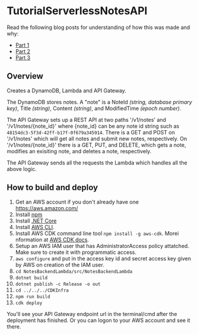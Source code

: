 # TutorialServerlessNotesAPI

Read the following blog posts for understanding of how this was made and why:
* [Part 1](https://blog.gardnersoftware.co.uk/posts/2019-02-10/serverless-webapi-part-1/)
* [Part 2](https://blog.gardnersoftware.co.uk/posts/2019-02-12/serverless-webapi-part-2/)
* [Part 3](https://blog.gardnersoftware.co.uk/posts/2019-02-25/serverless-webapi-part-3/)

## Overview

Creates a DynamoDB, Lambda and API Gateway.

The DynamoDB stores notes. A "note" is a NoteId *(string, database primary key)*, Title *(string)*, Content *(string)*, and ModifiedTime *(epoch number)*. 

The API Gateway sets up a REST API at two paths '/v1/notes' and '/v1/notes/{note_id}' where {note_id} can be any note id string such as ```48154dc3-5f3d-42ff-b17f-0f679a345914```.
There is a GET and POST on '/v1/notes' which will get all notes and submit new notes, respectively. On '/v1/notes/{note_id}' there is a GET, PUT, and DELETE, which gets a note, modifies an exisiting note, and deletes a note, respectively.

The API Gateway sends all the requests the Lambda which handles all the above logic.

## How to build and deploy

1. Get an AWS account if you don't already have one https://aws.amazon.com/
1. Install [npm](https://www.npmjs.com/get-npm)
1. Install [.NET Core](https://dotnet.microsoft.com/download)
1. Install [AWS CLI](https://docs.aws.amazon.com/cli/latest/userguide/cli-chap-install.html).
1. Install AWS CDK command line tool ```npm install -g aws-cdk```. Morei nformation at [AWS CDK docs](https://awslabs.github.io/aws-cdk/getting-started.html).
1. Setup an AWS IAM user that has AdministratorAccess policy attatched. Make sure to create it with programmatic access.
1. ```aws configure``` and put in the access key id and secret access key given by AWS on creation of the IAM user.
1. ```cd NotesBackendLambda/src/NotesBackendLambda```
1. ```dotnet build```
1. ```dotnet publish -c Release -o out```
1. ```cd ../../../CDKInfra```
1. ```npm run build```
1. ```cdk deploy```

You'll see your API Gateway endpoint url in the terminal/cmd after the deployment has finished. Or you can logon to your AWS account and see it there.

